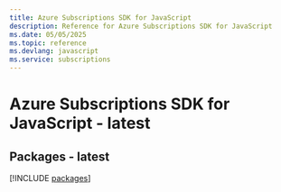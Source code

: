 ```yaml
---
title: Azure Subscriptions SDK for JavaScript
description: Reference for Azure Subscriptions SDK for JavaScript
ms.date: 05/05/2025
ms.topic: reference
ms.devlang: javascript
ms.service: subscriptions
---
```

# Azure Subscriptions SDK for JavaScript - latest
## Packages - latest
[!INCLUDE [packages](subscriptions-index.md)]